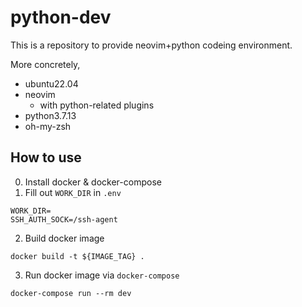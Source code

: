 # python-dev
This is a repository to provide neovim+python codeing environment.

More concretely,
- ubuntu22.04
- neovim
    - with python-related plugins
- python3.7.13
- oh-my-zsh 

## How to use
0. Install docker & docker-compose
1. Fill out `WORK_DIR` in `.env`

```
WORK_DIR=
SSH_AUTH_SOCK=/ssh-agent
```

2. Build docker image

```
docker build -t ${IMAGE_TAG} . 
```

3. Run docker image via `docker-compose`

```
docker-compose run --rm dev 
```
